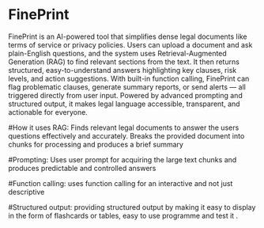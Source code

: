 # FinePrint
FinePrint is an AI-powered tool that simplifies dense legal documents like terms of service or privacy policies. Users can upload a document and ask plain-English questions, and the system uses Retrieval-Augmented Generation (RAG) to find relevant sections from the text. It then returns structured, easy-to-understand answers highlighting key clauses, risk levels, and action suggestions. With built-in function calling, FinePrint can flag problematic clauses, generate summary reports, or send alerts — all triggered directly from user input. Powered by advanced prompting and structured output, it makes legal language accessible, transparent, and actionable for everyone.

#How it uses RAG:
Finds relevant legal documents to answer the users questions effectively and accurately. Breaks the provided document into chunks for processing and produces a brief summary

#Prompting:
Uses user prompt for acquiring the large text chunks and produces predictable and controlled answers

#Function calling: 
uses function calling for an interactive and not just descriptive

#Structured output: 
providing structured output by making it easy to display in the form of flashcards or tables, easy to use programme and test it .
